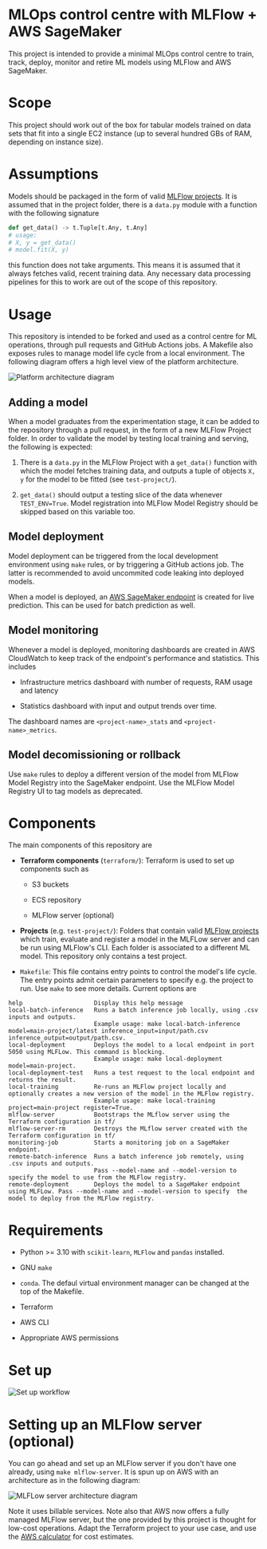 # MLOps control centre with MLFlow + AWS SageMaker

This project is intended to provide a minimal MLOps control centre to train, track, deploy, monitor and retire ML models using MLFlow and AWS SageMaker. 

# Scope

This project should work out of the box for tabular models trained on data sets that fit into a single EC2 instance (up to several hundred GBs of RAM, depending on instance size). 

# Assumptions

Models should be packaged in the form of valid [MLFlow projects](https://mlflow.org/docs/latest/projects.html). It is assumed that in the project folder, there is a `data.py` module with a function with the following signature

```py
def get_data() -> t.Tuple[t.Any, t.Any]
# usage: 
# X, y = get_data()
# model.fit(X, y)
```

this function does not take arguments. This means it is assumed that it always fetches valid, recent training data. Any necessary data processing pipelines for this to work are out of the scope of this repository.

# Usage

This repository is intended to be forked and used as a control centre for ML operations, through pull requests and GitHub Actions jobs. A Makefile also exposes rules to manage model life cycle from a local environment. The following diagram offers a high level view of the platform architecture.

![Platform architecture diagram](./other/images/architecture.png "Platform architecture")

## Adding a model

When a model graduates from the experimentation stage, it can be added to the repository through a pull request, in the form of a new MLFlow Project folder. In order to validate the model by testing local training and serving, the following is expected:

1. There is a `data.py` in the MLFlow Project with a `get_data()` function with which the model fetches training data, and outputs a tuple of objects `X, y` for the model to be fitted (see `test-project/`).

2. `get_data()` should output a testing slice of the data whenever `TEST_ENV=True`. Model registration into MLFlow Model Registry should be skipped based on this variable too.

## Model deployment

Model deployment can be triggered from the local development environment using `make` rules, or by triggering a GitHub actions job. The latter is recommended to avoid uncommited code leaking into deployed models.

When a model is deployed, an [AWS SageMaker endpoint](https://docs.aws.amazon.com/sagemaker/latest/dg/realtime-endpoints.html) is created for live prediction. This can be used for batch prediction as well.

## Model monitoring

Whenever a model is deployed, monitoring dashboards are created in AWS CloudWatch to keep track of the endpoint's performance and statistics. This includes

* Infrastructure metrics dashboard with number of requests, RAM usage and latency

* Statistics dashboard with input and output trends over time. 

The dashboard names are `<project-name>_stats` and `<project-name>_metrics`.

## Model decomissioning or rollback

Use `make` rules to deploy a different version of the model from MLFlow Model Registry into the SageMaker endpoint. Use the MLFlow Model Registry UI to tag models as deprecated.

# Components

The main components of this repository are

* **Terraform components** (`terraform/`): Terraform is used to set up components such as

    * S3 buckets

    * ECS repository

    * MLFlow server (optional)

* **Projects** (e.g. `test-project/`): Folders that contain valid [MLFlow projects](https://mlflow.org/docs/latest/projects.html) which train, evaluate and register a model in the MLFLow server and can be run using MLFlow's CLI. Each folder is associated to a different ML model. This repository only contains a test project.

* `Makefile`: This file contains entry points to control the model's life cycle. The entry points admit certain parameters to specify e.g. the project to run. Use `make` to see more details. Current options are 


```
help                    Display this help message 
local-batch-inference   Runs a batch inference job locally, using .csv inputs and outputs. 
                        Example usage: make local-batch-inference model=main-project/latest inference_input=input/path.csv inference_output=output/path.csv. 
local-deployment        Deploys the model to a local endpoint in port 5050 using MLFLow. This command is blocking. 
                        Example usage: make local-deployment model=main-project. 
local-deployment-test   Runs a test request to the local endpoint and returns the result. 
local-training          Re-runs an MLFlow project locally and optionally creates a new version of the model in the MLFlow registry. 
                        Example usage: make local-training project=main-project register=True. 
mlflow-server           Bootstraps the MLflow server using the Terraform configuration in tf/ 
mlflow-server-rm        Destroys the MLflow server created with the Terraform configuration in tf/ 
monitoring-job          Starts a monitoring job on a SageMaker endpoint. 
remote-batch-inference  Runs a batch inference job remotely, using .csv inputs and outputs. 
                        Pass --model-name and --model-version to specify the model to use from the MLFlow registry. 
remote-deployment       Deploys the model to a SageMaker endpoint using MLFLow. Pass --model-name and --model-version to specify  the model to deploy from the MLFlow registry. 
```

# Requirements

* Python >= 3.10 with `scikit-learn`, `MLFlow` and `pandas` installed.

* GNU `make`

* `conda`. The defaul virtual environment manager can be changed at the top of the Makefile.

* Terraform 

* AWS CLI

* Appropriate AWS permissions


# Set up

![Set up workflow](./other/images/setup.png "Set up workflow")

# Setting up an MLFlow server (optional)

You can go ahead and set up an MLFlow server if you don't have one already, using `make mlflow-server`. It is spun up on AWS with an architecture as in the following diagram:

![MLFLow server architecture diagram](./other/images/mlflow-server.png "MLFlow server architecture")

Note it uses billable services. Note also that AWS now offers a fully managed MLFlow server, but the one provided by this project is thought for low-cost operations. Adapt the Terraform project to your use case, and use the [AWS calculator](https://calculator.aws/#/) for cost estimates.
